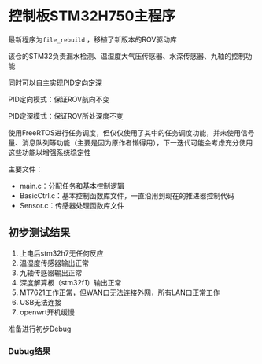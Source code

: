 # 控制板STM32H750主程序

最新程序为`file_rebuild` ，移植了新版本的ROV驱动库

该仓的STM32负责漏水检测、温湿度大气压传感器、水深传感器、九轴的控制功能

同时可以自主实现PID定向定深

PID定向模式：保证ROV航向不变

PID定深模式：保证ROV所处深度不变

使用FreeRTOS进行任务调度，但仅仅使用了其中的任务调度功能，并未使用信号量、消息队列等功能（主要是因为原作者懒得用），下一迭代可能会考虑充分使用这些功能以增强系统稳定性

主要文件：

* main.c：分配任务和基本控制逻辑
* BasicCtrl.c：基本控制函数库文件，一直沿用到现在的推进器控制代码
* Sensor.c：传感器处理函数库文件

## 初步测试结果

1. 上电后stm32h7无任何反应
2. 温湿度传感器输出正常
3. 九轴传感器输出正常
4. 深度解算板（stm32f1）输出正常
5. MT7621工作正常，但WAN口无法连接外网，所有LAN口正常工作
6. USB无法连接
7. openwrt开机缓慢

准备进行初步Debug

### Dubug结果

